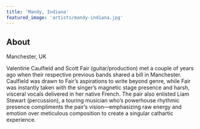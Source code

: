 ```yaml
---
title: 'Mandy, Indiana'
featured_image: 'artists/mandy-indiana.jpg'
---
```


## About

Manchester, UK

Valentine Caulfield and Scott Fair (guitar/production) met a couple of years ago when their respective previous bands shared a bill in Manchester. Caulfield was drawn to Fair’s aspirations to write beyond genre, while Fair was instantly taken with the singer’s magnetic stage presence and harsh, visceral vocals delivered in her native French. The pair also enlisted Liam Stewart (percussion), a touring musician who’s powerhouse rhythmic presence compliments the pair’s vision—emphasizing raw energy and emotion over meticulous composition to create a singular cathartic experience.
